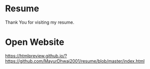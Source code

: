 # Resume
Thank You for visiting my resume.

# Open Website
 https://htmlpreview.github.io/?https://github.com/MayurDhwaj2001/resume/blob/master/index.html
